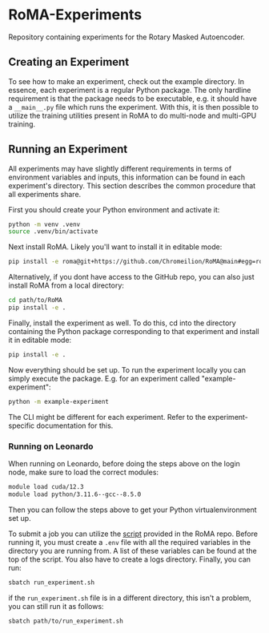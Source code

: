 # RoMA-Experiments
Repository containing experiments for the Rotary Masked Autoencoder.

## Creating an Experiment

To see how to make an experiment, check out the example directory. 
In essence, each experiment is a regular Python package.
The only hardline requirement is that the package needs to be executable, e.g. 
it should have a ```__main__.py``` file which runs the experiment.
With this, it is then possible to utilize the training utilities present in 
RoMA to do multi-node and multi-GPU training.

## Running an Experiment

All experiments may have slightly different requirements in terms of 
environment variables and inputs, this information can be found in each 
experiment's directory.
This section describes the common procedure that all experiments share.

First you should create your Python environment and activate it:

```bash
python -m venv .venv
source .venv/bin/activate
```

Next install RoMA. Likely you'll want to install it in editable mode:

```bash
pip install -e roma@git+https://github.com/Chromeilion/RoMA@main#egg=roma
```

Alternatively, if you dont have access to the GitHub repo, you can also just  
install RoMA from a local directory:

```bash
cd path/to/RoMA
pip install -e .
```

Finally, install the experiment as well.
To do this, cd into the directory containing the Python package corresponding 
to that experiment and install it in editable mode:

```bash
pip install -e .
```
Now everything should be set up. 
To run the experiment locally you can simply execute the package.
E.g. for an experiment called "example-experiment":

```bash
python -m example-experiment
```

The CLI might be different for each experiment. Refer to the experiment-specific 
documentation for this.

### Running on Leonardo

When running on Leonardo, before doing the steps above on the login node,
make sure to load the correct modules:

```bash
module load cuda/12.3
module load python/3.11.6--gcc--8.5.0
```

Then you can follow the steps above to get your Python virtualenvironment set up. 

To  submit a job you can utilize the [script](https://github.com/Chromeilion/RoMA/blob/main/scripts/run_experiment.sh) 
provided in the RoMA repo. Before running it, you must create 
a ```.env``` file with all the required variables in the directory you 
are running from. A list of these variables can be found at the top of 
the script. You also have to create a logs directory. Finally, you can run:

```bash
sbatch run_experiment.sh
```

if the ``run_experiment.sh`` file is in a different directory, this isn't a 
problem, you can still run it as follows:

```bash
sbatch path/to/run_experiment.sh
```
